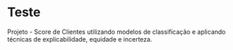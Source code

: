 # Teste
 Projeto - Score de Clientes utilizando modelos de classificação e aplicando técnicas de explicabilidade, equidade e incerteza.
